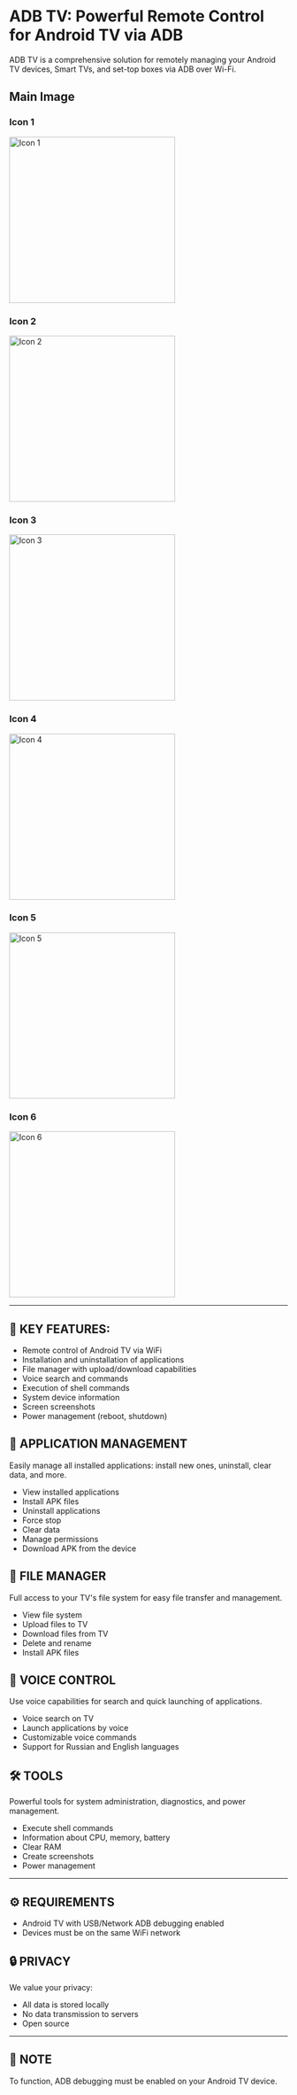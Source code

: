 # ADB TV: Powerful Remote Control for Android TV via ADB

ADB TV is a comprehensive solution for remotely managing your Android TV devices, Smart TVs, and set-top boxes via ADB over Wi-Fi.

## Main Image
### Icon 1
<img src="images/1.png" alt="Icon 1" width="300"/>

### Icon 2
<img src="images/2.png" alt="Icon 2" width="300"/>

### Icon 3
<img src="images/3.png" alt="Icon 3" width="300"/>

### Icon 4
<img src="images/4.png" alt="Icon 4" width="300"/>

### Icon 5
<img src="images/5.png" alt="Icon 5" width="300"/>

### Icon 6
<img src="images/6.png" alt="Icon 6" width="300"/>


---

## 🎯 KEY FEATURES:

* Remote control of Android TV via WiFi
* Installation and uninstallation of applications
* File manager with upload/download capabilities
* Voice search and commands
* Execution of shell commands
* System device information
* Screen screenshots
* Power management (reboot, shutdown)

## 📱 APPLICATION MANAGEMENT

Easily manage all installed applications: install new ones, uninstall, clear data, and more.



* View installed applications
* Install APK files
* Uninstall applications
* Force stop
* Clear data
* Manage permissions
* Download APK from the device

## 📁 FILE MANAGER

Full access to your TV's file system for easy file transfer and management.



* View file system
* Upload files to TV
* Download files from TV
* Delete and rename
* Install APK files

## 🎤 VOICE CONTROL

Use voice capabilities for search and quick launching of applications.



* Voice search on TV
* Launch applications by voice
* Customizable voice commands
* Support for Russian and English languages

## 🛠️ TOOLS

Powerful tools for system administration, diagnostics, and power management.



* Execute shell commands
* Information about CPU, memory, battery
* Clear RAM
* Create screenshots
* Power management

---

## ⚙️ REQUIREMENTS

* Android TV with USB/Network ADB debugging enabled
* Devices must be on the same WiFi network

## 🔒 PRIVACY



We value your privacy:
* All data is stored locally
* No data transmission to servers
* Open source

---

## 📝 NOTE
To function, ADB debugging must be enabled on your Android TV device.
